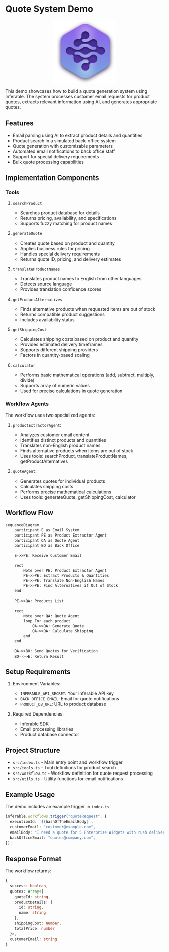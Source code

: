 # Quote System Demo

<div align="center">
<img src="./../../assets/logo.png" alt="Inferable Logo" width="200" />
</div>

This demo showcases how to build a quote generation system using Inferable. The system processes customer email requests for product quotes, extracts relevant information using AI, and generates appropriate quotes.

## Features

- Email parsing using AI to extract product details and quantities
- Product search in a simulated back-office system
- Quote generation with customizable parameters
- Automated email notifications to back office staff
- Support for special delivery requirements
- Bulk quote processing capabilities

## Implementation Components

### Tools

1. `searchProduct`

   - Searches product database for details
   - Returns pricing, availability, and specifications
   - Supports fuzzy matching for product names

2. `generateQuote`

   - Creates quote based on product and quantity
   - Applies business rules for pricing
   - Handles special delivery requirements
   - Returns quote ID, pricing, and delivery estimates

3. `translateProductNames`

   - Translates product names to English from other languages
   - Detects source language
   - Provides translation confidence scores

4. `getProductAlternatives`

   - Finds alternative products when requested items are out of stock
   - Returns compatible product suggestions
   - Includes availability status

5. `getShippingCost`

   - Calculates shipping costs based on product and quantity
   - Provides estimated delivery timeframes
   - Supports different shipping providers
   - Factors in quantity-based scaling

6. `calculator`
   - Performs basic mathematical operations (add, subtract, multiply, divide)
   - Supports array of numeric values
   - Used for precise calculations in quote generation

### Workflow Agents

The workflow uses two specialized agents:

1. `productExtractorAgent`:

   - Analyzes customer email content
   - Identifies distinct products and quantities
   - Translates non-English product names
   - Finds alternative products when items are out of stock
   - Uses tools: searchProduct, translateProductNames, getProductAlternatives

2. `quoteAgent`:
   - Generates quotes for individual products
   - Calculates shipping costs
   - Performs precise mathematical calculations
   - Uses tools: generateQuote, getShippingCost, calculator

## Workflow Flow

```mermaid
sequenceDiagram
    participant E as Email System
    participant PE as Product Extractor Agent
    participant QA as Quote Agent
    participant BO as Back Office

    E->>PE: Receive Customer Email

    rect
        Note over PE: Product Extractor Agent
        PE->>PE: Extract Products & Quantities
        PE->>PE: Translate Non-English Names
        PE->>PE: Find Alternatives if Out of Stock
    end

    PE->>QA: Products List

    rect
        Note over QA: Quote Agent
        loop For each product
            QA->>QA: Generate Quote
            QA->>QA: Calculate Shipping
        end
    end

    QA->>BO: Send Quotes for Verification
    BO-->>E: Return Result
```

## Setup Requirements

1. Environment Variables:

   - `INFERABLE_API_SECRET`: Your Inferable API key
   - `BACK_OFFICE_EMAIL`: Email for quote notifications
   - `PRODUCT_DB_URL`: URL to product database

2. Required Dependencies:
   - Inferable SDK
   - Email processing libraries
   - Product database connector

## Project Structure

- `src/index.ts` - Main entry point and workflow trigger
- `src/tools.ts` - Tool definitions for product search
- `src/workflow.ts` - Workflow definition for quote request processing
- `src/utils.ts` - Utility functions for email notifications

## Example Usage

The demo includes an example trigger in `index.ts`:

```typescript
inferable.workflows.trigger("quoteRequest", {
  executionId: `${hashOfTheEmailBody}`,
  customerEmail: "customer@example.com",
  emailBody: "I need a quote for 5 Enterprise Widgets with rush delivery, and 2 Premium Gadgets",
  backOfficeEmail: "quotes@company.com",
});
```

## Response Format

The workflow returns:

```typescript
{
  success: boolean,
  quotes: Array<{
    quoteId: string,
    productDetails: {
      id: string,
      name: string
    },
    shippingCost: number,
    totalPrice: number
  }>,
  customerEmail: string
}
```
